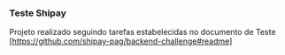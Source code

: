 ### Teste Shipay
Projeto realizado seguindo tarefas estabelecidas no documento de Teste [https://github.com/shipay-pag/backend-challenge#readme]
